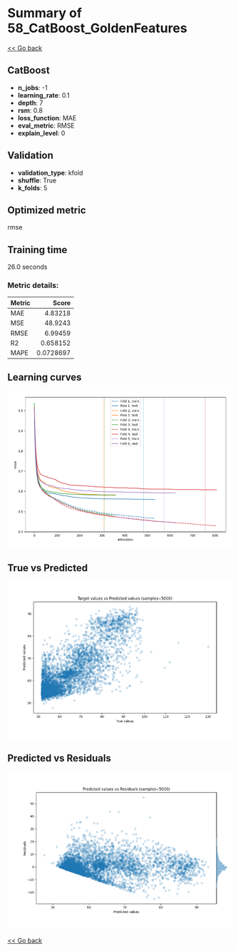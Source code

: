 # Summary of 58_CatBoost_GoldenFeatures

[<< Go back](../README.md)


## CatBoost
- **n_jobs**: -1
- **learning_rate**: 0.1
- **depth**: 7
- **rsm**: 0.8
- **loss_function**: MAE
- **eval_metric**: RMSE
- **explain_level**: 0

## Validation
 - **validation_type**: kfold
 - **shuffle**: True
 - **k_folds**: 5

## Optimized metric
rmse

## Training time

26.0 seconds

### Metric details:
| Metric   |      Score |
|:---------|-----------:|
| MAE      |  4.83218   |
| MSE      | 48.9243    |
| RMSE     |  6.99459   |
| R2       |  0.658152  |
| MAPE     |  0.0728697 |



## Learning curves
![Learning curves](learning_curves.png)
## True vs Predicted

![True vs Predicted](true_vs_predicted.png)


## Predicted vs Residuals

![Predicted vs Residuals](predicted_vs_residuals.png)



[<< Go back](../README.md)
